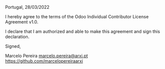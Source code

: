 Portugal, 28/03/2022

I hereby agree to the terms of the Odoo Individual Contributor License
Agreement v1.0.

I declare that I am authorized and able to make this agreement and sign this
declaration.

Signed,

Marcelo Pereira marcelo.pereira@arxi.pt https://github.com/marcelopereiraarxi
